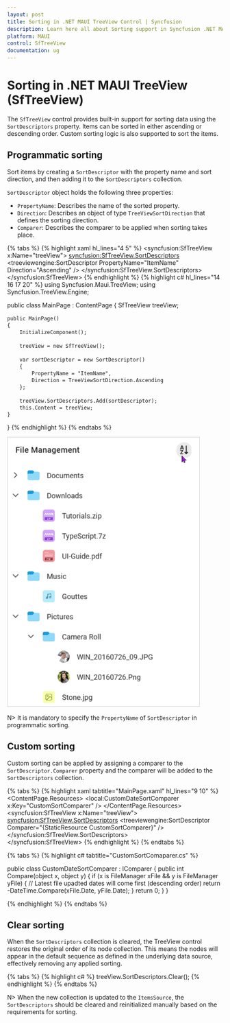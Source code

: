 ```yaml
---
layout: post
title: Sorting in .NET MAUI TreeView Control | Syncfusion
description: Learn here all about Sorting support in Syncfusion .NET MAUI TreeView (SfTreeView) Control and more.
platform: MAUI
control: SfTreeView
documentation: ug
---
```


# Sorting in .NET MAUI TreeView (SfTreeView)

The `SfTreeView` control provides built-in support for sorting data using the `SortDescriptors` property. Items can be sorted in either ascending or descending order. Custom sorting logic is also supported to sort the items.

## Programmatic sorting

Sort items by creating a `SortDescriptor` with the property name and sort direction, and then adding it to the `SortDescriptors` collection.

`SortDescriptor` object holds the following three properties:

* `PropertyName`: Describes the name of the sorted property.
* `Direction`: Describes an object of type `TreeViewSortDirection` that defines the sorting direction.
* `Comparer`: Describes the comparer to be applied when sorting takes place.

{% tabs %}
{% highlight xaml hl_lines="4 5" %}
<ContentPage xmlns:syncfusion="clr-namespace:Syncfusion.Maui.TreeView;assembly=Syncfusion.Maui.TreeView"
             xmlns:treeviewengine="clr-namespace:Syncfusion.TreeView.Engine;assembly=Syncfusion.Maui.TreeView">
  <syncfusion:SfTreeView x:Name="treeView">
        <syncfusion:SfTreeView.SortDescriptors>
            <treeviewengine:SortDescriptor PropertyName="ItemName" Direction="Ascending" />
        </syncfusion:SfTreeView.SortDescriptors>                    
  </syncfusion:SfTreeView>
</ContentPage>
{% endhighlight %}
{% highlight c# hl_lines="14 16 17 20" %}
using Syncfusion.Maui.TreeView;
using Syncfusion.TreeView.Engine;

public class MainPage : ContentPage
{
    SfTreeView treeView;

    public MainPage()
    {
        InitializeComponent();

        treeView = new SfTreeView();

        var sortDescriptor = new SortDescriptor()
        {
            PropertyName = "ItemName",
            Direction = TreeViewSortDirection.Ascending
        };

        treeView.SortDescriptors.Add(sortDescriptor);
        this.Content = treeView;
    }
}
{% endhighlight %}
{% endtabs %}

![Programmatic sorting in .NET MAUI TreeView](images/sorting/maui-treeView-programmatic-sorting.gif)

N> It is mandatory to specify the `PropertyName` of `SortDescriptor` in programmatic sorting.

## Custom sorting

Custom sorting can be applied by assigning a comparer to the `SortDescriptor.Comparer` property and the comparer will be added to the `SortDescriptors` collection.

{% tabs %}
{% highlight xaml tabtitle="MainPage.xaml" hl_lines="9 10" %}
<ContentPage xmlns:syncfusion="clr-namespace:Syncfusion.Maui.TreeView;assembly=Syncfusion.Maui.TreeView"
             xmlns:treeviewengine="clr-namespace:Syncfusion.TreeView.Engine;assembly=Syncfusion.Maui.TreeView">
  <ContentPage.Resources>
    <ResourceDictionary>
      <local:CustomDateSortComparer x:Key="CustomSortComparer" />
    </ResourceDictionary>
  </ContentPage.Resources>
  <syncfusion:SfTreeView x:Name="treeView">
        <syncfusion:SfTreeView.SortDescriptors>
            <treeviewengine:SortDescriptor Comparer="{StaticResource CustomSortComparer}" />
        </syncfusion:SfTreeView.SortDescriptors>                    
  </syncfusion:SfTreeView>
</ContentPage>
{% endhighlight %}
{% endtabs %}

{% tabs %}
{% highlight c# tabtitle="CustomSortComaparer.cs" %}

public class CustomDateSortComparer : IComparer<object>
{
    public int Compare(object x, object y)
    {
        if (x is FileManager xFile && y is FileManager yFile)
        {
            // Latest file upadted dates will come first (descending order)
            return -DateTime.Compare(xFile.Date, yFile.Date);
        }
        return 0;
    }
}

{% endhighlight %}
{% endtabs %}

## Clear sorting

When the `SortDescriptors` collection is cleared, the TreeView control restores the original order of its node collection. This means the nodes will appear in the default sequence as defined in the underlying data source, effectively removing any applied sorting.

{% tabs %}
{% highlight c# %}
treeView.SortDescriptors.Clear();
{% endhighlight %}
{% endtabs %}

N> When the new collection is updated to the `ItemsSource`, the `SortDescriptors` should be cleared and reinitialized manually based on the requirements for sorting.